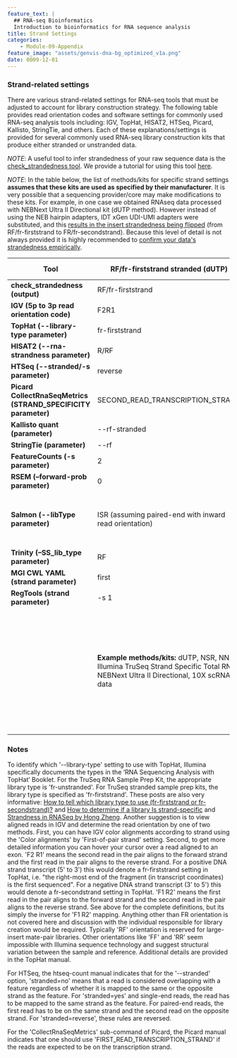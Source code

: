 ```yaml
---
feature_text: |
  ## RNA-seq Bioinformatics
  Introduction to bioinformatics for RNA sequence analysis
title: Strand Settings
categories:
    - Module-09-Appendix
feature_image: "assets/genvis-dna-bg_optimized_v1a.png"
date: 0009-12-01
---
```


### Strand-related settings

There are various strand-related settings for RNA-seq tools that must be adjusted to account for library construction strategy. The following table provides read orientation codes and software settings for commonly used RNA-seq analysis tools including: IGV, TopHat, HISAT2, HTSeq, Picard, Kallisto, StringTie, and others. Each of these explanations/settings is provided for several commonly used RNA-seq library construction kits that produce either stranded or unstranded data.

*NOTE*: A useful tool to infer strandedness of your raw sequence data is the [check_strandedness tool](https://github.com/betsig/how_are_we_stranded_here). We provide a tutorial for using this tool [here](/module-01-inputs/0001/05/01/RNAseq_Data/#determining-the-strandedness-of-rna-seq-data).

*NOTE*: In the table below, the list of methods/kits for specific strand settings **assumes that these kits are used as specified by their manufacturer**. It is very possible that a sequencing provider/core may make modifications to these kits. For example, in one case we obtained RNAseq data processed with NEBNext Ultra II Directional kit (dUTP method). However instead of using the NEB hairpin adapters, IDT xGen UDI-UMI adapters were substituted, and this [results in the insert strandedness being flipped](https://www.idtdna.com/pages/support/faqs/can-the-xgen-unique-dual-index-umi-adapters-be-used-for-rna-seq) (from RF/fr-firststrand to FR/fr-secondstrand). Because this level of detail is not always provided it is highly recommended to [confirm your data's strandedness empirically](https://github.com/betsig/how_are_we_stranded_here).  


| **Tool**                                                       | **RF/fr-firststrand stranded (dUTP)**                         | **FR/fr-secondstrand stranded (Ligation)**             | **Unstranded**                                        |
|----------------------------------------------------------------|---------------------------------------------------------------|--------------------------------------------------------|-------------------------------------------------------|
| **check_strandedness (output)**                                | RF/fr-firststrand                                             | FR/fr-secondstrand                                     | unstranded                                            |
| **IGV (5p to 3p read orientation code)**                       | F2R1                                                          | F1R2                                                   | F2R1 or F1R2                                          |
| **TopHat (--library-type parameter)**                          | fr-firststrand                                                | fr-secondstrand                                        | fr-unstranded                                         |
| **HISAT2 (--rna-strandness parameter)**                        | R/RF                                                          | F/FR                                                   | NONE                                                  |
| **HTSeq (--stranded/-s parameter)**                            | reverse                                                       | yes                                                    | no                                                    |
| **Picard CollectRnaSeqMetrics (STRAND_SPECIFICITY parameter)** | SECOND_READ_TRANSCRIPTION_STRAND                              | FIRST_READ_TRANSCRIPTION_STRAND                        | NONE                                                  |
| **Kallisto quant (parameter)**                                 | --rf-stranded                                                 | --fr-stranded                                          | NONE                                                  |
| **StringTie (parameter)**                                      | --rf                                                          | --fr                                                   | NONE                                                  |
| **FeatureCounts (-s parameter)**                               | 2                                                             | 1                                                      | 0                                                     |
| **RSEM (–forward-prob parameter)**                             | 0                                                             | 1                                                      | 0.5                                                   |
| **Salmon (--libType parameter)**                               | ISR (assuming paired-end with inward read orientation)        | ISF (assuming paired-end with inward read orientation) | IU (assuming paired-end with inward read orientation) |
| **Trinity (–SS_lib_type parameter)**                           | RF                                                            | FR                                                     | NONE                                                  |
| **MGI CWL YAML (strand parameter)**                            | first                                                         | second                                                 | NONE                                                  |
| **RegTools (strand parameter)**                                | -s 1                                                          | -s 2                                                   | -s 0                                                  |
|                                                                | **Example methods/kits:** dUTP, NSR, NNSR, Illumina TruSeq Strand Specific Total RNA, NEBNext Ultra II Directional, 10X scRNA data | **Example methods/kits:** Ligation, Standard SOLiD, NuGEN Encore    | **Example kits/data:** Standard Illumina, NuGEN OvationV2, SMARTer universal low input RNA kit (TaKara), GDC normalized TCGA data           |


### Notes
To identify which '--library-type' setting to use with TopHat, Illumina specifically documents the types in the ‘RNA Sequencing Analysis with TopHat’ Booklet. For the TruSeq RNA Sample Prep Kit, the appropriate library type is 'fr-unstranded'. For TruSeq stranded sample prep kits, the library type is specified as 'fr-firststrand'. These posts are also very informative: [How to tell which library type to use (fr-firststrand or fr-secondstrand)?](http://onetipperday.sterding.com/2012/07/how-to-tell-which-library-type-to-use.html) and [How to determine if a library Is strand-specific](https://www.biostars.org/p/56958/) and [Strandness in RNASeq by Hong Zheng](https://littlebitofdata.com/en/2017/08/strandness_in_rnaseq/). Another suggestion is to view aligned reads in IGV and determine the read orientation by one of two methods. First, you can have IGV color alignments according to strand using the 'Color alignments' by 'First-of-pair strand' setting. Second, to get more detailed information you can hover your cursor over a read aligned to an exon. 'F2 R1' means the second read in the pair aligns to the forward strand and the first read in the pair aligns to the reverse strand. For a positive DNA strand transcript (5' to 3') this would denote a fr-firststrand setting in TopHat, i.e. "the right-most end of the fragment (in transcript coordinates) is the first sequenced". For a negative DNA strand transcript (3' to 5') this would denote a fr-secondstrand setting in TopHat. 'F1 R2' means the first read in the pair aligns to the forward strand and the second read in the pair aligns to the reverse strand. See above for the complete definitions, but its simply the inverse for 'F1 R2' mapping. Anything other than FR orientation is not covered here and discussion with the individual responsible for library creation would be required. Typically 'RF' orientation is reserved for large-insert mate-pair libraries. Other orientations like 'FF' and 'RR' seem impossible with Illumina sequence technology and suggest structural variation between the sample and reference. Additional details are provided in the TopHat manual.

For HTSeq, the htseq-count manual indicates that for the '--stranded' option, 'stranded=no' means that a read is considered overlapping with a feature regardless of whether it is mapped to the same or the opposite strand as the feature. For 'stranded=yes' and single-end reads, the read has to be mapped to the same strand as the feature. For paired-end reads, the first read has to be on the same strand and the second read on the opposite strand. For 'stranded=reverse', these rules are reversed.

For the 'CollectRnaSeqMetrics' sub-command of Picard, the Picard manual indicates that one should use 'FIRST_READ_TRANSCRIPTION_STRAND' if the reads are expected to be on the transcription strand.

